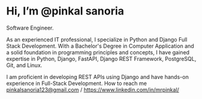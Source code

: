 
# Hi, I’m @pinkal sanoria
Software Engineer.

As an experienced IT professional, I specialize in Python and Django Full Stack Development. With a Bachelor's Degree in Computer Application and a solid foundation in programming principles and concepts, I have gained expertise in Python, Django, FastAPI, Django REST Framework, PostgreSQL, Git, and Linux.

I am proficient in developing REST APIs using Django and have hands-on experience in Full-Stack Development.
How to reach me pinkalsanoria123@gmail.com / https://www.linkedin.com/in/mrpinkal/
